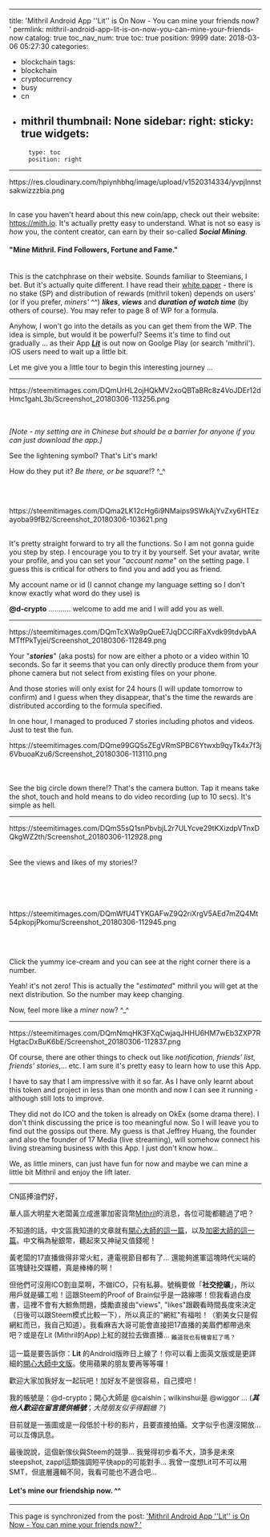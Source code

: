 
---
title: 'Mithril Android App ''Lit'' is On Now - You can mine your friends now? '
permlink: mithril-android-app-lit-is-on-now-you-can-mine-your-friends-now
catalog: true
toc_nav_num: true
toc: true
position: 9999
date: 2018-03-06 05:27:30
categories:
- blockchain
tags:
- blockchain
- cryptocurrency
- busy
- cn
- mithril
thumbnail: None
sidebar:
    right:
        sticky: true
widgets:
    -
        type: toc
        position: right
---


<div class=pull-left>https://res.cloudinary.com/hpiynhbhq/image/upload/v1520314334/yvpjlnnstsakwizzzbia.png</div>
<br>

In case you haven't heard about this new coin/app, check out their website: https://mith.io. It's actually pretty easy to understand. What is not so easy is *how* you, the content creator, can earn by their so-called ***Social Mining***. 

#### "Mine Mithril. Find Followers, Fortune and Fame."
<br>This is the catchphrase on their website. Sounds familiar to Steemians, I bet. But it's actually quite different. I have read their [white paper](https://mith.io/whitepaper.pdf) - there is no stake (SP) and distribution of rewards (mithril token) depends on users' (or if you prefer, *miners'* ^^) ***likes***, ***views*** and ***duration of watch time*** (by others of course). You may refer to page 8 of WP for a formula. 

Anyhow, I won't go into the details as you can get them from the WP. The idea is simple, but would it be powerful? Seems it's time to find out gradually ... as their App ***[Lit](https://play.google.com/store/apps/details?id=com.masterplan.lit)*** is out now on Goolge Play (or search 'mithril'). iOS users need to wait up a little bit.

Let me give you a little tour to begin this interesting journey ... 

****
<div class=pull-left>https://steemitimages.com/DQmUrHL2ojHQkMV2xoQBTaBRc8z4VoJDEr12dHmc1gahL3b/Screenshot_20180306-113256.png</div>

<br><br>*[Note - my setting are in Chinese but should be a barrier for anyone if you can just download the app.]*

See the lightening symbol? That's Lit's mark!

How do they put it? *Be there, or be square*!? ^_^ 

<br><br>

<div class=pull-right>https://steemitimages.com/DQma2LK12cHg6i9NMaips9SWkAjYvZxy6HTEzayoba99fB2/Screenshot_20180306-103621.png</div>

<br>

It's pretty straight forward to try all the functions. So I am not gonna guide you step by step. I encourage you to try it by yourself. Set your avatar, write your profile, and you can set your "*account name*" on the setting page. I guess this is critical for others to find you and add you as friend. 

My account name or id (I cannot change my language setting so I don't know exactly what word do they use) is

**@d-crypto** ........... welcome to add me and I will add you as well.

****
<div class=pull-left>https://steemitimages.com/DQmTcXWa9pQueE7JqDCCiRFaXvdk99tdvbAAMTffPkTyjei/Screenshot_20180306-112849.png</div>

Your "***stories***" (aka posts) for now are either a photo or a video within 10 seconds. So far it seems that you can only directly produce them from your phone camera but not select from existing files on your phone. 

And those stories will only exist for 24 hours (I will update tomorrow to confirm) and I guess when they disappear, that's the time the rewards are distributed according to the formula specified. 

In one hour, I managed to produced 7 stories including photos and videos. Just to test the fun.

<div class=pull-right>https://steemitimages.com/DQme99GQ5sZEgVRmSPBC6Ytwxb9qyTk4x7f3j6VbuoaKzu6/Screenshot_20180306-113110.png</div>

<br>
<br><br>
See the big circle down there!? That's the camera button. Tap it means take the shot, touch and hold means to do video recording (up to 10 secs). It's simple as hell.


*****

<div class=pull-left>https://steemitimages.com/DQmS5sQ1snPbvbjL2r7ULYcve29tKXizdpVTnxDQkgWZ2th/Screenshot_20180306-112928.png</div>
<br><br>
See the views and likes of my stories!? 
<br><br>
<br><br><br><br>

<div class=pull-right>https://steemitimages.com/DQmWfU4TYKGAFwZ9Q2riXrgV5AEd7mZQ4Mt54pkopjPkomu/Screenshot_20180306-112945.png</div>

<br><br>

Click the yummy ice-cream and you can see at the right corner there is a number. 

Yeah! it's not zero! This is actually the "*estimated*" mithril you will get at the next distribution. So the number may keep changing. 

Now, feel more like a *miner* now? ^_^


****

<div class=pull-left>https://steemitimages.com/DQmNmqHK3FXqCwjaqJHHU6HM7wEb3ZXP7RHgtacDxBuK6bE/Screenshot_20180306-112837.png</div>

Of course, there are other things to check out like *notification*, *friends' list*, *friends' stories*,... etc. I am sure it's pretty easy to learn how to use this App.

I have to say that I am impressive with it so far. As I have only learnt about this token and project in less than one month and now I can see it running - although still lots to improve.

They did not do ICO and the token is already on OkEx (some drama there). I don't think discussing the price is too meaningful now. So I will leave you to find out the gossips out there. My guess is that Jeffrey Huang, the founder and also the founder of 17 Media (live streaming), will somehow connect his living streaming business with this App. I just don't know how... 

We, as little miners, can just have fun for now and maybe we can mine a little bit Mithril and enjoy the lift later.

*****
CN區捧油們好，

華人區大明星大老闆黃立成進軍加密貨幣[Mithril](https://mith.io/zh_TW)的消息，各位可能都聽過了吧？

不知道的話，中文區我知道的文章就有[開心大師的這一篇](https://steemit.com/busy/@caishin/mithril)，以及[加密大師的這一篇](https://steemit.com/cn/@htliao/2p7ehm)。中文稱為秘銀幣，聽起來又神祕又值錢呢！

黃老闆的17直播做得非常火紅，連電視節目都有了... 還能夠進軍這塊時代尖端的區塊鏈社交媒體，真是棒棒的啊！

但他們可沒用ICO割韭菜啊，不做ICO，只有私募。號稱要做「**社交挖礦**」，所以用戶就是礦工啦！這跟Steem的Proof of Brain似乎是一路線哪！但我看過白皮書，這裡不會有大鯨魚問題，獎勵直接由"views", "likes"跟觀看時間長度來決定（日後可以跟Steem模式比較一下），所以真正的"網紅"有福啦！（劉美女只是假網紅而已，我自己知道）。我看麻吉大哥可能會直接把17直播的美眉們都帶過來吧？或是在Lit (Mithril的App)上紅的就拉去做直播... <sub>難道我也有機會紅了嗎？</sub>

這一篇是要告訴你：**Lit** 的Android版昨日上線了！你可以看上面英文版或是更詳細的[開心大師中文版](https://steemit.com/busy/@caishin/mithril-lit-app)。使用蘋果的朋友要再等等囉！

歡迎大家加我好友一起玩吧！加好友不是很容易，自己摸吧！

我的帳號是：@d-crypto；開心大師是 @caishin；wilkinshui是 @wiggor ... (***其他人歡迎在留言提供帳號***；*大陸朋友似乎得翻牆？*)

目前就是一張圖或是一段低於十秒的影片，且要直接拍攝。文字似乎也還沒開放... 可以互傳訊息。

最後說說，這個新傢伙與Steem的競爭... 我覺得初步看不大，頂多是未來steepshot, zappl這類強調短平快app的可能對手... 我曾一度想Lit可不可以用SMT，但底層邏輯不同，我看可能也不適合吧... 

#### Let's mine our friendship now. ^^


- - -

This page is synchronized from the post: ['Mithril Android App ''Lit'' is On Now - You can mine your friends now? '](https://steemit.com/@deanliu/mithril-android-app-lit-is-on-now-you-can-mine-your-friends-now)
